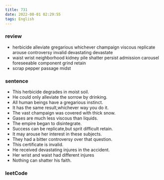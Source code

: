 ```yaml
---
title: 731
date: 2022-08-01 02:29:55
tags: English
---
```

### review
- herbicide alleviate gregarious whichever champaign viscous replicate arouse controversy invalid devastating devastate 
- waist wrist neighborhood kidney pile shatter persist admission carousel foreseeable component grind retain
- scrap pepper passage midst 
### sentence
- This herbicide degrades in moist soil.
- He could only alleviate the sorrow by drinking.
- All human beings have a gregarious instinct.
- It has the same result,whichever way you do it.
- The vast champaign was covered with thick snow.
- Gases are much less viscous than liquids.
- The empire began to disintegrate.
- Success can be replicate,but sprit difficult retain.
- It may arouse her interest in these subjects.
- They had a bitter controversy over that question.
- This certificate is invalid.
- He received devastating injures in the accident.
- Her wrist and waist had  different injures
- Nothing can shatter his faith.


### leetCode

